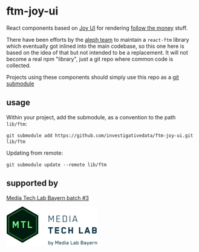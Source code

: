 # ftm-joy-ui

React components based on [Joy UI](https://mui.com/joy-ui/getting-started/overview/) for rendering [follow the money](https://followthemoney.tech) stuff.

There have been efforts by the [aleph team](https://github.com/alephdata/) to maintain a `react-ftm` library which eventually got inlined into the main codebase, so this one here is based on the idea of that but not intended to be a replacement. It will not become a real npm "library", just a git repo where common code is collected.

Projects using these components should simply use this repo as a [git submodule](https://git-scm.com/book/en/v2/Git-Tools-Submodules)

## usage

Within your project, add the submodule, as a convention to the path `lib/ftm`:

    git submodule add https://github.com/investigativedata/ftm-joy-ui.git lib/ftm

Updating from remote:

    git submodule update --remote lib/ftm


## supported by
[Media Tech Lab Bayern batch #3](https://github.com/media-tech-lab)

<a href="https://www.media-lab.de/en/programs/media-tech-lab">
    <img src="https://raw.githubusercontent.com/media-tech-lab/.github/main/assets/mtl-powered-by.png" width="240" title="Media Tech Lab powered by logo">
</a>
